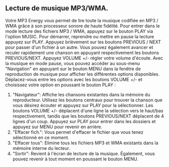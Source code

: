 ## Lecture de musique MP3/WMA.

Votre MP3 Energy vous permet de lire toute la musique codifiée en MP3 / WMA grâce à son processeur sonore de haute fidélité. Pour entrer dans le mode lecture des fichiers MP3 / WMA, appuyez sur le bouton PLAY via l'option MUSIC.
Pour démarrer, reprendre ou mettre en pause la lecture appuyez sur PLAY. Appuyez brièvement sur les boutons PREVIOUS / NEXT pour passer d'un fichier à un autre. Vous pouvez également avancer et reculer rapidement une chanson en appuyant respectivement les boutons PREVIOUS/NEXT. Appuyez VOLUME +/- régler votre volume d'écoute.
Avec la musique en mode pause, vous pouvez accéder au sous-menu "Navigation" en appuyant sur le bouton MENU dans la fenêtre de reproduction de musique pour afficher les différentes options disponibles.
Déplacez-vous entre les options avec les boutons VOLUME +/- et choisissez votre option en poussant le bouton PLAY :

1. "Navigateur": Affiche les chansons existantes dans la mémoire du reproducteur. Utilisez les boutons centraux pour trouver la chanson que vous désirez écouter et appuyez sur PLAY pour la sélectionner. Les boutons VOLUME +/- déplacent d'une ligne la sélection vers le haut/bas respectivement, tandis que les boutons PREVIOUS/NEXT déplacent de 4 lignes d'un coup. Appuyez sur PLAY pour entrer dans les dossiers et appuyez sur MENU pour revenir en arrière.
2. "Effacer fich.": Vous permet d'effacer le fichier que vous tenez sélectionné en ce moment.
3. "Effacer tous": Elimine tous les fichiers MP3 et WMA existants dans la mémoire interne du lecteur.
4. "Sortir": Revient à l'écran de lecture de la musique. Également, vous pouvez revenir à tout moment en poussant le bouton MENU.
